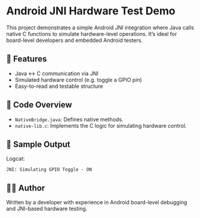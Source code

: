 # Android JNI Hardware Test Demo

This project demonstrates a simple Android JNI integration where Java calls native C functions to simulate hardware-level operations. It’s ideal for board-level developers and embedded Android testers.

## 🔧 Features
- Java ↔ C communication via JNI
- Simulated hardware control (e.g. toggle a GPIO pin)
- Easy-to-read and testable structure

## 📁 Code Overview
- `NativeBridge.java`: Defines native methods.
- `native-lib.c`: Implements the C logic for simulating hardware control.

## 🔄 Sample Output
Logcat:
```
JNI: Simulating GPIO Toggle - ON
```

## 🧑‍💻 Author
Written by a developer with experience in Android board-level debugging and JNI-based hardware testing.
